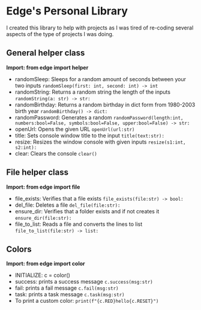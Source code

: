# Edge's Personal Library
I created this library to help with projects as I was tired of re-coding several aspects of the type of projects I was doing.

## General helper class
**Import: from edge import helper**
- randomSleep: Sleeps for a random amount of seconds between your two inputs
`randomSleep(first: int, second: int) -> int`
- randomString: Returns a random string the length of the inputs
`randomString(a: str) -> str:`
- randomBirthday: Returns a random birthday in dict form from 1980-2003 birth year
`randomBirthday() -> dict:`
- randomPassword: Generates a random
`randomPassword(length:int, numbers:bool=False, symbols:bool=False, upper:bool=False) -> str:`
- openUrl: Opens the given URL
`openUrl(url:str)`
- title: Sets console window title to the input
`title(text:str):`
- resize: Resizes the window console with given inputs
`resize(s1:int, s2:int):`
- clear: Clears the console
`clear()`

## File helper class
**Import: from edge import file**
- file_exists: Verifies that a file exists
`file_exists(file:str) -> bool:`
- del_file: Deletes a file
`del_file(file:str):`
- ensure_dir: Verifies that a folder exists and if not creates it
`ensure_dir(file:str):	`
- file_to_list: Reads a file and converts the lines to list
`file_to_list(file:str) -> list:`

## Colors
**Import: from edge import color**
- INITIALIZE: c = color()
- success: prints a success message
`c.success(msg:str)`
- fail: prints a fail message
`c.fail(msg:str)`
- task: prints a task message
`c.task(msg:str)`
- To print a custom color:
`print(f"{c.RED}hello{c.RESET}")`